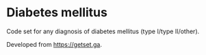 # Diabetes mellitus

Code set for any diagnosis of diabetes mellitus (type I/type II/other).

Developed from https://getset.ga.

